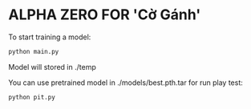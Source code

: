 # ALPHA ZERO FOR 'Cờ Gánh'
To start training a model:
```bash
python main.py
```

Model will stored in ./temp


You can use pretrained model in ./models/best.pth.tar for run play test:
```bash
python pit.py
```